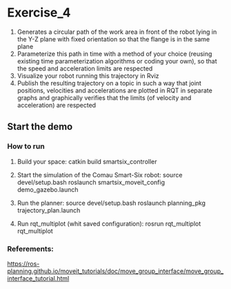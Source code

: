 #  Exercise_4
1. Generates a circular path of the work area in front of the robot lying in the Y-Z plane with fixed orientation so that the flange is in the same plane
2. Parameterize this path in time with a method of your choice (reusing existing time parameterization algorithms or coding your own), so that the speed and acceleration limits are respected
3. Visualize your robot running this trajectory in Rviz
4. Publish the resulting trajectory on a topic in such a way that joint positions, velocities and accelerations are plotted in RQT in separate graphs and graphically verifies that the limits (of velocity and acceleration) are respected

## Start the demo

### How to run
1. Build your space:
catkin build smartsix_controller

2. Start the simulation of the Comau Smart-Six robot:
source devel/setup.bash
roslaunch smartsix_moveit_config demo_gazebo.launch

3. Run the planner: 
source devel/setup.bash
roslaunch planning_pkg trajectory_plan.launch

4. Run rqt_multiplot (whit saved configuration):
rosrun rqt_multiplot rqt_multiplot


### Referements:
https://ros-planning.github.io/moveit_tutorials/doc/move_group_interface/move_group_interface_tutorial.html
